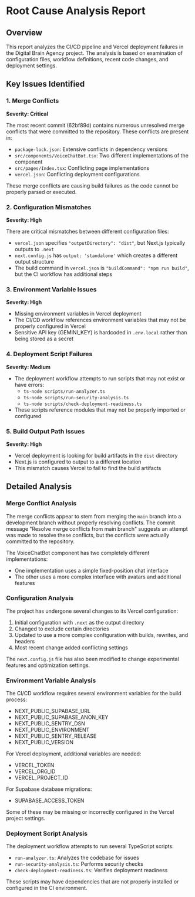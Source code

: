 # Root Cause Analysis Report

## Overview

This report analyzes the CI/CD pipeline and Vercel deployment failures in the Digital Brain Agency project. The analysis is based on examination of configuration files, workflow definitions, recent code changes, and deployment settings.

## Key Issues Identified

### 1. Merge Conflicts

**Severity: Critical**

The most recent commit (62bf89d) contains numerous unresolved merge conflicts that were committed to the repository. These conflicts are present in:

- `package-lock.json`: Extensive conflicts in dependency versions
- `src/components/VoiceChatBot.tsx`: Two different implementations of the component
- `src/pages/Index.tsx`: Conflicting page implementations
- `vercel.json`: Conflicting deployment configurations

These merge conflicts are causing build failures as the code cannot be properly parsed or executed.

### 2. Configuration Mismatches

**Severity: High**

There are critical mismatches between different configuration files:

- `vercel.json` specifies `"outputDirectory": "dist"`, but Next.js typically outputs to `.next`
- `next.config.js` has `output: 'standalone'` which creates a different output structure
- The build command in `vercel.json` is `"buildCommand": "npm run build"`, but the CI workflow has additional steps

### 3. Environment Variable Issues

**Severity: High**

- Missing environment variables in Vercel deployment
- The CI/CD workflow references environment variables that may not be properly configured in Vercel
- Sensitive API key (GEMINI_KEY) is hardcoded in `.env.local` rather than being stored as a secret

### 4. Deployment Script Failures

**Severity: Medium**

- The deployment workflow attempts to run scripts that may not exist or have errors:
  - `ts-node scripts/run-analyzer.ts`
  - `ts-node scripts/run-security-analysis.ts`
  - `ts-node scripts/check-deployment-readiness.ts`
- These scripts reference modules that may not be properly imported or configured

### 5. Build Output Path Issues

**Severity: High**

- Vercel deployment is looking for build artifacts in the `dist` directory
- Next.js is configured to output to a different location
- This mismatch causes Vercel to fail to find the build artifacts

## Detailed Analysis

### Merge Conflict Analysis

The merge conflicts appear to stem from merging the `main` branch into a development branch without properly resolving conflicts. The commit message "Resolve merge conflicts from main branch" suggests an attempt was made to resolve these conflicts, but the conflicts were actually committed to the repository.

The VoiceChatBot component has two completely different implementations:
- One implementation uses a simple fixed-position chat interface
- The other uses a more complex interface with avatars and additional features

### Configuration Analysis

The project has undergone several changes to its Vercel configuration:
1. Initial configuration with `.next` as the output directory
2. Changed to exclude certain directories
3. Updated to use a more complex configuration with builds, rewrites, and headers
4. Most recent change added conflicting settings

The `next.config.js` file has also been modified to change experimental features and optimization settings.

### Environment Variable Analysis

The CI/CD workflow requires several environment variables for the build process:
- NEXT_PUBLIC_SUPABASE_URL
- NEXT_PUBLIC_SUPABASE_ANON_KEY
- NEXT_PUBLIC_SENTRY_DSN
- NEXT_PUBLIC_ENVIRONMENT
- NEXT_PUBLIC_SENTRY_RELEASE
- NEXT_PUBLIC_VERSION

For Vercel deployment, additional variables are needed:
- VERCEL_TOKEN
- VERCEL_ORG_ID
- VERCEL_PROJECT_ID

For Supabase database migrations:
- SUPABASE_ACCESS_TOKEN

Some of these may be missing or incorrectly configured in the Vercel project settings.

### Deployment Script Analysis

The deployment workflow attempts to run several TypeScript scripts:
- `run-analyzer.ts`: Analyzes the codebase for issues
- `run-security-analysis.ts`: Performs security checks
- `check-deployment-readiness.ts`: Verifies deployment readiness

These scripts may have dependencies that are not properly installed or configured in the CI environment.